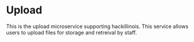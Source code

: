 Upload
======

This is the upload microservice supporting hackillinois. This service allows users to upload files for storage and retreival by staff.
